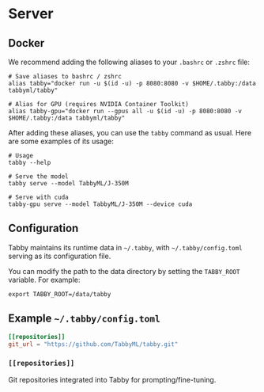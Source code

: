 # Server

## Docker

We recommend adding the following aliases to your `.bashrc` or `.zshrc` file:

```shell
# Save aliases to bashrc / zshrc
alias tabby="docker run -u $(id -u) -p 8080:8080 -v $HOME/.tabby:/data tabbyml/tabby"

# Alias for GPU (requires NVIDIA Container Toolkit)
alias tabby-gpu="docker run --gpus all -u $(id -u) -p 8080:8080 -v $HOME/.tabby:/data tabbyml/tabby"
```

After adding these aliases, you can use the `tabby` command as usual. Here are some examples of its usage:

```shell
# Usage
tabby --help

# Serve the model
tabby serve --model TabbyML/J-350M

# Serve with cuda
tabby-gpu serve --model TabbyML/J-350M --device cuda
```

## Configuration

Tabby maintains its runtime data in `~/.tabby`, with `~/.tabby/config.toml` serving as its configuration file.

You can modify the path to the data directory by setting the `TABBY_ROOT` variable. For example:

```
export TABBY_ROOT=/data/tabby
```

## Example `~/.tabby/config.toml`

```toml
[[repositories]]
git_url = "https://github.com/TabbyML/tabby.git"
```

### `[[repositories]]`

Git repositories integrated into Tabby for prompting/fine-tuning.
